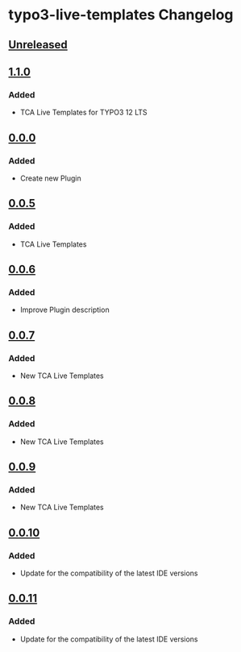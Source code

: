 <!-- Keep a Changelog guide -> https://keepachangelog.com -->

# typo3-live-templates Changelog

## [Unreleased]

## [1.1.0]

### Added

- TCA Live Templates for TYPO3 12 LTS

## [0.0.0]

### Added

- Create new Plugin

## [0.0.5]

### Added

- TCA Live Templates

## [0.0.6]

### Added

- Improve Plugin description

## [0.0.7]

### Added

- New TCA Live Templates

## [0.0.8]

### Added

- New TCA Live Templates

## [0.0.9]

### Added

- New TCA Live Templates

## [0.0.10]

### Added

- Update for the compatibility of the latest IDE versions

## [0.0.11]

### Added

- Update for the compatibility of the latest IDE versions

[Unreleased]: https://github.com/misterboe/typo3-intellij-livetemplates/compare/v1.1.0...HEAD
[1.1.0]: https://github.com/misterboe/typo3-intellij-livetemplates/compare/v0.0.0...v1.1.0
[0.0.11]: https://github.com/misterboe/typo3-intellij-livetemplates/commits/v0.0.11
[0.0.10]: https://github.com/misterboe/typo3-intellij-livetemplates/compare/v0.0.11...v0.0.10
[0.0.9]: https://github.com/misterboe/typo3-intellij-livetemplates/compare/v0.0.10...v0.0.9
[0.0.8]: https://github.com/misterboe/typo3-intellij-livetemplates/compare/v0.0.9...v0.0.8
[0.0.7]: https://github.com/misterboe/typo3-intellij-livetemplates/compare/v0.0.8...v0.0.7
[0.0.6]: https://github.com/misterboe/typo3-intellij-livetemplates/compare/v0.0.7...v0.0.6
[0.0.5]: https://github.com/misterboe/typo3-intellij-livetemplates/compare/v0.0.6...v0.0.5
[0.0.0]: https://github.com/misterboe/typo3-intellij-livetemplates/compare/v0.0.5...v0.0.0
